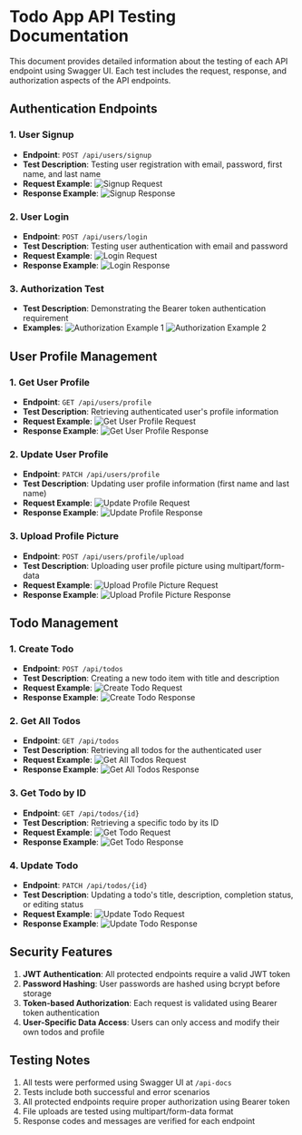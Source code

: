# Todo App API Testing Documentation

This document provides detailed information about the testing of each API endpoint using Swagger UI. Each test includes the request, response, and authorization aspects of the API endpoints.

## Authentication Endpoints

### 1. User Signup
- **Endpoint**: `POST /api/users/signup`
- **Test Description**: Testing user registration with email, password, first name, and last name
- **Request Example**:
![Signup Request](./screenshots-week-8-assignment/signup-request.png)
- **Response Example**:
![Signup Response](./screenshots-week-8-assignment/signup-response.png)

### 2. User Login
- **Endpoint**: `POST /api/users/login`
- **Test Description**: Testing user authentication with email and password
- **Request Example**:
![Login Request](./screenshots-week-8-assignment/login-request.png)
- **Response Example**:
![Login Response](./screenshots-week-8-assignment/login-response.png)

### 3. Authorization Test
- **Test Description**: Demonstrating the Bearer token authentication requirement
- **Examples**:
![Authorization Example 1](./screenshots-week-8-assignment/authorize1.png)
![Authorization Example 2](./screenshots-week-8-assignment/authorize2.png)

## User Profile Management

### 1. Get User Profile
- **Endpoint**: `GET /api/users/profile`
- **Test Description**: Retrieving authenticated user's profile information
- **Request Example**:
![Get User Profile Request](./screenshots-week-8-assignment/get-user-profile-request.png)
- **Response Example**:
![Get User Profile Response](./screenshots-week-8-assignment/get-user-profile-response.png)

### 2. Update User Profile
- **Endpoint**: `PATCH /api/users/profile`
- **Test Description**: Updating user profile information (first name and last name)
- **Request Example**:
![Update Profile Request](./screenshots-week-8-assignment/update-user-profile-resquest.png)
- **Response Example**:
![Update Profile Response](./screenshots-week-8-assignment/update-user-profile-response.png)

### 3. Upload Profile Picture
- **Endpoint**: `POST /api/users/profile/upload`
- **Test Description**: Uploading user profile picture using multipart/form-data
- **Request Example**:
![Upload Profile Picture Request](./screenshots-week-8-assignment/upload-profile-pi-request.png)
- **Response Example**:
![Upload Profile Picture Response](./screenshots-week-8-assignment/upload-profile-pic-response.png)

## Todo Management

### 1. Create Todo
- **Endpoint**: `POST /api/todos`
- **Test Description**: Creating a new todo item with title and description
- **Request Example**:
![Create Todo Request](./screenshots-week-8-assignment/create-todo-request.png)
- **Response Example**:
![Create Todo Response](./screenshots-week-8-assignment/create-todo-response.png)

### 2. Get All Todos
- **Endpoint**: `GET /api/todos`
- **Test Description**: Retrieving all todos for the authenticated user
- **Request Example**:
![Get All Todos Request](./screenshots-week-8-assignment/get-all-todo-request.png)
- **Response Example**:
![Get All Todos Response](./screenshots-week-8-assignment/get-all-todo-response.png)

### 3. Get Todo by ID
- **Endpoint**: `GET /api/todos/{id}`
- **Test Description**: Retrieving a specific todo by its ID
- **Request Example**:
![Get Todo Request](./screenshots-week-8-assignment/get-todo-request.png)
- **Response Example**:
![Get Todo Response](./screenshots-week-8-assignment/get-todo-response.png)

### 4. Update Todo
- **Endpoint**: `PATCH /api/todos/{id}`
- **Test Description**: Updating a todo's title, description, completion status, or editing status
- **Request Example**:
![Update Todo Request](./screenshots-week-8-assignment/update-todo-request.png)
- **Response Example**:
![Update Todo Response](./screenshots-week-8-assignment/update-todo-response.png)

## Security Features

1. **JWT Authentication**: All protected endpoints require a valid JWT token
2. **Password Hashing**: User passwords are hashed using bcrypt before storage
3. **Token-based Authorization**: Each request is validated using Bearer token authentication
4. **User-Specific Data Access**: Users can only access and modify their own todos and profile

## Testing Notes

1. All tests were performed using Swagger UI at `/api-docs`
2. Tests include both successful and error scenarios
3. All protected endpoints require proper authorization using Bearer token
4. File uploads are tested using multipart/form-data format
5. Response codes and messages are verified for each endpoint
